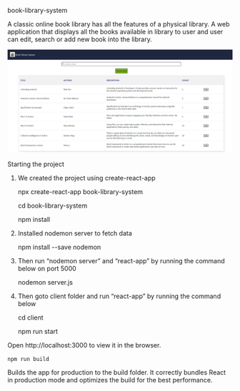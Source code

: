 book-library-system

A classic online book library has all the features of a physical library.
A web application that displays all the books available in library to user and user can edit, search or add new book into the library.

![alt text](./app-screenshot.png)

Starting the project
1.	We created the project using create-react-app

    npx create-react-app book-library-system

    cd book-library-system

    npm install

2.	Installed nodemon server to fetch data

    npm install --save nodemon

3.	Then run “nodemon server” and “react-app” by running the command below on port 5000

    nodemon server.js

4. Then goto client folder and run “react-app” by running the command below


    cd client

    npm run start

Open http://localhost:3000 to view it in the browser.

    npm run build

Builds the app for production to the build folder.
It correctly bundles React in production mode and optimizes the build for the best performance.

